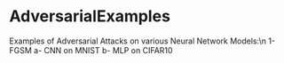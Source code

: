 # AdversarialExamples

Examples of Adversarial Attacks on various Neural Network Models:\n
1- FGSM
    a- CNN on MNIST
    b- MLP on CIFAR10
